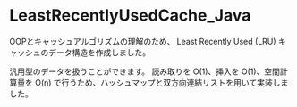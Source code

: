 # LeastRecentlyUsedCache_Java

OOPとキャッシュアルゴリズムの理解のため、
Least Recently Used (LRU) キャッシュのデータ構造を作成しました。

汎用型のデータを扱うことができます。
読み取りを O(1)、挿入を O(1)、空間計算量を O(n) で行うため、ハッシュマップと双方向連結リストを用いて実装しました。
